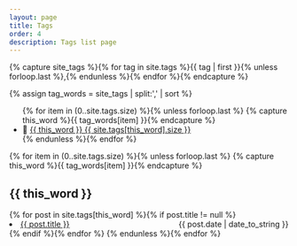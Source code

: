 ```yaml
---
layout: page
title: Tags
order: 4
description: Tags list page
---
```


<!-- Get the tag name for every tag on the site and set them
to the `site_tags` variable. -->
{% capture site_tags %}{% for tag in site.tags %}{{ tag | first }}{% unless forloop.last %},{% endunless %}{% endfor %}{% endcapture %}

<!-- `tag_words` is a sorted array of the tag names. -->
{% assign tag_words = site_tags | split:',' | sort %}

<!-- Build the Page -->

<!-- List of all tags -->
<ul class="list--unstyled">
  {% for item in (0..site.tags.size) %}{% unless forloop.last %}
    {% capture this_word %}{{ tag_words[item] }}{% endcapture %}
    <li class="list--inline tag-word">
      &#xf02b; <a class="link" href="#{{ this_word | cgi_escape }}" class="tag">{{ this_word }}
        <span> {{ site.tags[this_word].size }}</span>
      </a>
    </li>
  {% endunless %}{% endfor %}
</ul>

<!-- Posts by Tag -->
<div class="tag-page-content text--left">
  {% for item in (0..site.tags.size) %}{% unless forloop.last %}
    {% capture this_word %}{{ tag_words[item] }}{% endcapture %}
    <h2 class="tag-page-content__title" id="{{ this_word | cgi_escape }}">{{ this_word }}</h2>
    {% for post in site.tags[this_word] %}{% if post.title != null %}
      <div>
        <span style="float: left;">
        <li class="list--inline tag-page-content__post-list"><a href="{{ post.url }}">{{ post.title }}</a></li>
        </span>
        <span style="float: right;">
          {{ post.date | date_to_string }}
        </span>
      </div>
      <div style="clear: both;"></div>
    {% endif %}{% endfor %}
  {% endunless %}{% endfor %}
</div>
